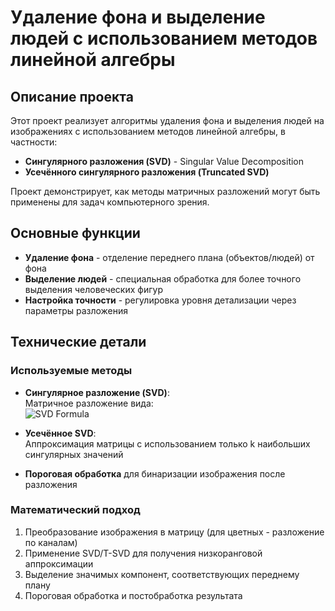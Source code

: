 # Удаление фона и выделение людей с использованием методов линейной алгебры

## Описание проекта

Этот проект реализует алгоритмы удаления фона и выделения людей на изображениях с использованием методов линейной алгебры, в частности:
- **Сингулярного разложения (SVD)** - Singular Value Decomposition
- **Усечённого сингулярного разложения (Truncated SVD)**

Проект демонстрирует, как методы матричных разложений могут быть применены для задач компьютерного зрения.

## Основные функции

- **Удаление фона** - отделение переднего плана (объектов/людей) от фона
- **Выделение людей** - специальная обработка для более точного выделения человеческих фигур
- **Настройка точности** - регулировка уровня детализации через параметры разложения

## Технические детали

### Используемые методы

- **Сингулярное разложение (SVD)**:  
  Матричное разложение вида:  
  <img src="https://latex.codecogs.com/svg.latex?A%20%3D%20U%5CSigma%20V%5E%7BT%7D" alt="SVD Formula"/>
  
- **Усечённое SVD**:  
  Аппроксимация матрицы с использованием только k наибольших сингулярных значений
  
- **Пороговая обработка** для бинаризации изображения после разложения

### Математический подход

1. Преобразование изображения в матрицу (для цветных - разложение по каналам)
2. Применение SVD/T-SVD для получения низкоранговой аппроксимации
3. Выделение значимых компонент, соответствующих переднему плану
4. Пороговая обработка и постобработка результата

